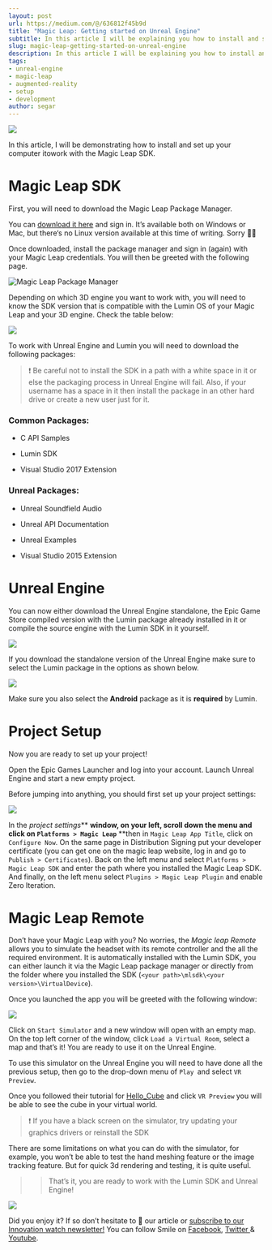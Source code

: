 ```yaml
---
layout: post
url: https://medium.com/@/636812f45b9d
title: "Magic Leap: Getting started on Unreal Engine"
subtitle: In this article I will be explaining you how to install and setup your computer in order to work with the Magic Leap SDK.
slug: magic-leap-getting-started-on-unreal-engine
description: In this article I will be explaining you how to install and setup your computer in order to work with the Magic Leap SDK.
tags:
- unreal-engine
- magic-leap
- augmented-reality
- setup
- development
author: segar
---
```


![](/assets/images/posts/1*yt2zeFdbx0OKrvwYormYow.jpeg)

In this article, I will be demonstrating how to install and set up your computer itowork with the Magic Leap SDK.

# Magic Leap SDK

First, you will need to download the Magic Leap Package Manager.

You can [download it here](https://creator.magicleap.com/downloads) and sign in. It’s available both on Windows or Mac, but there‘s no Linux version available at this time of writing. Sorry 🤷‍♂️

Once downloaded, install the package manager and sign in (again) with your Magic Leap credentials. You will then be greeted with the following page.

![Magic Leap Package Manager](/assets/images/posts/1*N7KUVjPJQAMFXb7OgkWLRg.png)

Depending on which 3D engine you want to work with, you will need to know the SDK version that is compatible with the Lumin OS of your Magic Leap and your 3D engine. Check the table below:

![](/assets/images/posts/1*vA9Q3GiY-xwXEZ-Muu_wOQ.png)

To work with Unreal Engine and Lumin you will need to download the following packages:

> ❗️ Be careful not to install the SDK in a path with a white space in it or else the packaging process in Unreal Engine will fail. Also, if your username has a space in it then install the package in an other hard drive or create a new user just for it.

### Common Packages:

* C API Samples

* Lumin SDK

* Visual Studio 2017 Extension

### Unreal Packages:

* Unreal Soundfield Audio

* Unreal API Documentation

* Unreal Examples

* Visual Studio 2015 Extension

# Unreal Engine

You can now either download the Unreal Engine standalone, the Epic Game Store compiled version with the Lumin package already installed in it or compile the source engine with the Lumin SDK in it yourself.

![](/assets/images/posts/1*pewwC34p6UQK5kYMyEX5cA.png)

If you download the standalone version of the Unreal Engine make sure to select the Lumin package in the options as shown below.

![](/assets/images/posts/1*LtB0QQYHlvDa3Z0NJxnliw.png)

Make sure you also select the **Android** package as it is **required** by Lumin.

# Project Setup

Now you are ready to set up your project!

Open the Epic Games Launcher and log into your account. Launch Unreal Engine and start a new empty project.

Before jumping into anything, you should first set up your project settings:

![](/assets/images/posts/1*f9Pi6YTC5CCpRnStt4Y78Q.png)

In the *project settings*** **window, on your left, scroll down the menu and click on `Platforms > Magic Leap`** **then in `Magic Leap App Title`, click on `Configure Now`. 
On the same page in Distribution Signing put your developer certificate (you can get one on the magic leap website, log in and go to `Publish > Certificates`).
Back on the left menu and select `Platforms > Magic Leap SDK` and enter the path where you installed the Magic Leap SDK.
And finally, on the left menu select `Plugins > Magic Leap Plugin` and enable Zero Iteration.

# Magic Leap Remote

Don’t have your Magic Leap with you? No worries, the *Magic leap Remote* allows you to simulate the headset with its remote controller and the all the required environment.
It is automatically installed with the Lumin SDK, you can either launch it via the Magic Leap package manager or directly from the folder where you installed the SDK (`<your path>\mlsdk\<your version>\VirtualDevice`).

Once you launched the app you will be greeted with the following window:

![](/assets/images/posts/1*UekYvBNSGQskDezCSYRZrg.png)

Click on `Start Simulator` and a new window will open with an empty map. On the top left corner of the window, click `Load a Virtual Room`, select a map and that’s it! You are ready to use it on the Unreal Engine.

To use this simulator on the Unreal Engine you will need to have done all the previous setup, then go to the drop-down menu of `Play `and select `VR Preview`.

Once you followed their tutorial for [Hello_Cube](https://creator.magicleap.com/learn/guides/hello-cube-unreal-engine) and click `VR Preview` you will be able to see the cube in your virtual world.

> ❗️ If you have a black screen on the simulator, try updating your graphics drivers or reinstall the SDK

There are some limitations on what you can do with the simulator, for example, you won’t be able to test the hand meshing feature or the image tracking feature. But for quick 3d rendering and testing, it is quite useful.

>> That’s it, you are ready to work with the Lumin SDK and Unreal Engine!

![](/assets/images/posts/1*Wn5sW-E8k6E1JZ4-OAPXVA.png)

Did you enjoy it? If so don’t hesitate to 👏 our article or [subscribe to our Innovation watch newsletter!](https://mailchi.mp/c414f1508567/techwatch) You can follow Smile on [Facebook](https://www.facebook.com/smileopensource), [Twitter ](https://www.twitter.com/GroupeSmile)& [Youtube](http://www.youtube.com/user/SmileOpenSource).


